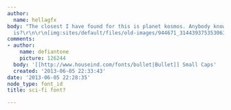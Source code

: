 ```yaml
---
author:
  name: hellagfx
body: "The closest I have found for this is planet kosmos. Anybody know what this
  is?\r\n\r\n[img:sites/default/files/old-images/944671_314439375353063_1755065295_n_4693.jpg][img:sites/default/files/old-images/Untitled-1_3846.jpg]"
comments:
- author:
    name: defiantone
    picture: 126244
  body: '[[http://www.houseind.com/fonts/bullet|Bullet]] Small Caps'
  created: '2013-06-05 22:33:43'
date: '2013-06-05 22:28:35'
node_type: font_id
title: sci-fi font?

---
```

